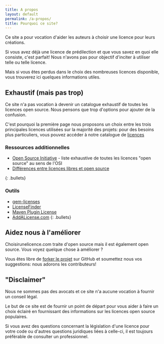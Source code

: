 ```yaml
---
title: A propos
layout: default
permalink: /a-propos/
title: Pourquoi ce site?
---
```


Ce site a pour vocation d'aider les auteurs à choisir une licence pour leurs créations.

Si vous avez déjà une licence de prédilection et que vous savez en quoi elle consiste, c'est parfait! Nous n'avons pas pour objectif d'inciter à utiliser
telle ou telle licence.

Mais si vous êtes perdus dans le choix des nombreuses licences disponible, vous trouverez ici quelques informations utiles.


## Exhaustif (mais pas trop)

Ce site n'a pas vocation à devenir un catalogue exhaustif de toutes les licences open source. Nous pensons que trop d'options pour ajouter de la confusion.

C'est pourquoi la première page nous proposons un choix entre les trois principales licences utilisées sur la majorité des projets: pour des besoins plus
particuliers, vous pouvez accéder à notre catalogue de [licences](/licences/)

### Ressources additionnelles

* [Open Source Initiative](http://opensource.org/licenses/) - liste exhaustive de toutes les licences "open source" au sens de l'OSI
* [Différences entre licences libres et open source](https://medium.com/france/qu-est-ce-que-l-open-source-1b09362bea44)

{: .bullets}

### Outils

* [gem-licenses](https://github.com/dblock/gem-licenses)
* [LicenseFinder](https://github.com/pivotal/LicenseFinder)
* [Maven Plugin License](http://mojo.codehaus.org/license-maven-plugin/)
* [AddALicense.com](http://www.addalicense.com/)
{: .bullets}

## Aidez nous à l'améliorer

Choisirunelicence.com traite d'open source mais il est également open source. Vous voyez quelque chose à améliorer ?

Vous êtes libre de [forker le projet](https://github.com/mickaelandrieu/choisirunelicence) sur GitHub et soumettez nous vos suggestions: nous adorons les contributeurs!

## "Disclaimer"

Nous ne sommes pas des avocats et ce site n'a aucune vocation à fournir un conseil légal.

Le but de ce site est de fournir un point de départ pour vous aider à faire un choix éclairé en fournissant des informations sur les licences open source populaires.

Si vous avez des questions concernant la législation d'une licence pour votre code ou d'autres questions juridiques liées à celle-ci, il est toujours préférable de consulter un professionnel.
